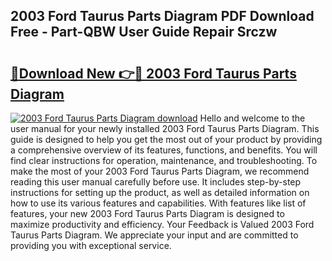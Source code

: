 ## 2003 Ford Taurus Parts Diagram PDF Download Free - Part-QBW User Guide Repair Srczw

# <h2><a href="http://dfhq38x.blite.top/?on=2003+Ford+Taurus+Parts+Diagram">🔗Download New 👉🔴 2003 Ford Taurus Parts Diagram</a></h2>

[![2003 Ford Taurus Parts Diagram download](https://i.imgur.com/lujVjoI.png)](http://dfhq38x.blite.top/?on=2003+Ford+Taurus+Parts+Diagram)
Hello and welcome to the user manual for your newly installed 2003 Ford Taurus Parts Diagram. This guide is designed to help you get the most out of your product by providing a comprehensive overview of its features, functions, and benefits. You will find clear instructions for operation, maintenance, and troubleshooting. To make the most of your 2003 Ford Taurus Parts Diagram, we recommend reading this user manual carefully before use. It includes step-by-step instructions for setting up the product, as well as detailed information on how to use its various features and capabilities. With features like list of features, your new 2003 Ford Taurus Parts Diagram is designed to maximize productivity and efficiency. Your Feedback is Valued 2003 Ford Taurus Parts Diagram. We appreciate your input and are committed to providing you with exceptional service.
